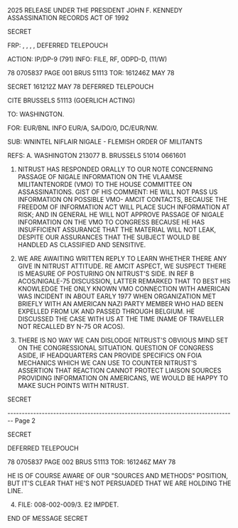 2025 RELEASE UNDER THE PRESIDENT JOHN F. KENNEDY ASSASSINATION RECORDS ACT OF 1992

SECRET

FRP: , , , ,
DEFERRED TELEPOUCH

ACTION: IP/DP-9 (791) INFO: FILE, RF, ODPD-D, (11/W)

78 0705837
PAGE 001
BRUS 51113
TOR: 161246Z MAY 78

SECRET 161212Z MAY 78 DEFERRED TELEPOUCH

CITE BRUSSELS 51113 (GOERLICH ACTING)

TO: WASHINGTON.

FOR: EUR/BNL INFO EUR/A, SA/DO/0, DC/EUR/NW.

SUB: WNINTEL NIFLAIR NIGALE - FLEMISH ORDER OF MILITANTS

REFS: A. WASHINGTON 213077
B. BRUSSELS 51014 0661601

1. NITRUST HAS RESPONDED ORALLY TO OUR NOTE CONCERNING
   PASSAGE OF NIGALE INFORMATION ON THE VLAAMSE MILITANTENORDE
   (VMO) TO THE HOUSE COMMITTEE ON ASSASSINATIONS. GIST OF HIS
   COMMENT: HE WILL NOT PASS US INFORMATION ON POSSIBLE VMO-
   AMCIT CONTACTS, BECAUSE THE FREEDOM OF INFORMATION ACT WILL
   PLACE SUCH INFORMATION AT RISK; AND IN GENERAL HE WILL NOT
   APPROVE PASSAGE OF NIGALE INFORMATION ON THE VMO TO CONGRESS
   BECAUSE HE HAS INSUFFICIENT ASSURANCE THAT THE MATERIAL WILL
   NOT LEAK, DESPITE OUR ASSURANCES THAT THE SUBJECT WOULD BE
   HANDLED AS CLASSIFIED AND SENSITIVE.

2. WE ARE AWAITING WRITTEN REPLY TO LEARN WHETHER THERE
   ANY GIVE IN NITRUST ATTITUDE. RE AMCIT ASPECT, WE SUSPECT
   THERE IS MEASURE OF POSTURING ON NITRUST'S SIDE. IN REF B
   ACOS/NIGALE-75 DISCUSSION, LATTER REMARKED THAT TO BEST HIS
   KNOWLEDGE THE ONLY KNOWN VMO CONNECTION WITH AMERICAN WAS
   INCIDENT IN ABOUT EARLY 1977 WHEN ORGANIZATION MET BRIEFLY
   WITH AN AMERICAN NAZI PARTY MEMBER WHO HAD BEEN EXPELLED FROM
   UK AND PASSED THROUGH BELGIUM. HE DISCUSSED THE CASE WITH US
   AT THE TIME (NAME OF TRAVELLER NOT RECALLED BY N-75 OR ACOS).

3. THERE IS NO WAY WE CAN DISLODGE NITRUST'S OBVIOUS
   MIND SET ON THE CONGRESSIONAL SITUATION. QUESTION OF CONGRESS
   ASIDE, IF HEADQUARTERS CAN PROVIDE SPECIFICS ON FOIA MECHANICS
   WHICH WE CAN USE TO COUNTER NITRUST'S ASSERTION THAT REACTION
   CANNOT PROTECT LIAISON SOURCES PROVIDING INFORMATION ON
   AMERICANS, WE WOULD BE HAPPY TO MAKE SUCH POINTS WITH NITRUST.

SECRET


-------------------------------------------------------------------------------- Page 2

SECRET

DEFERRED TELEPOUCH

78 0705837 PAGE 002 BRUS 51113
TOR: 161246Z MAY 78

HE IS OF COURSE AWARE OF OUR "SOURCES AND METHODS" POSITION,
BUT IT'S CLEAR THAT HE'S NOT PERSUADED THAT WE ARE HOLDING THE
LINE.

4. FILE: 008-002-009/3. E2 IMPDET.

END OF MESSAGE SECRET
